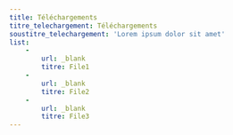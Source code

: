 ```yaml
---
title: Téléchargements
titre_telechargement: Téléchargements
soustitre_telechargement: 'Lorem ipsum dolor sit amet'
list:
    -
        url: _blank
        titre: File1
    -
        url: _blank
        titre: File2
    -
        url: _blank
        titre: File3
---
```


